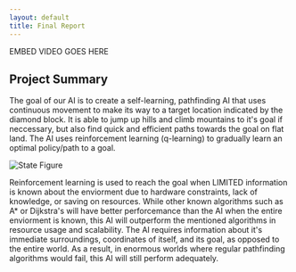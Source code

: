 ```yaml
---
layout: default
title: Final Report
---
```



EMBED VIDEO GOES HERE




## Project Summary
  The goal of our AI is to create a self-learning, pathfinding AI that uses continuous movement to make its way to a target location indicated by the diamond block. It is able to jump up hills and climb mountains to it's goal if neccessary, but also find quick and efficient paths towards the goal on flat land. The AI uses reinforcement learning (q-learning) to gradually learn an optimal policy/path to a goal.
  
  ![State Figure](https://raw.githubusercontent.com/ctypewriter/Poro-Pathfinder/master/docs/Goalpic.PNG)
  
  Reinforcement learning is used to reach the goal when LIMITED information is known about the enviorment due to hardware constraints, lack of knowledge, or saving on resources. While other known algorithms such as A* or Dijkstra's will have better perforcemance than the AI when the entire enviorment is known, this AI will outperform the mentioned algorithms in resource usage and scalability. The AI requires information about it's immediate surroundings, coordinates of itself, and its goal, as opposed to the entire world. As a result, in enormous worlds where regular pathfinding algorithms would fail, this AI will still perform adequately.


